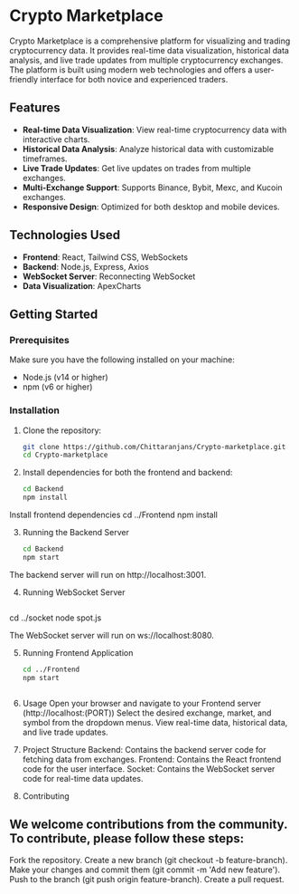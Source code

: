 # Crypto Marketplace

Crypto Marketplace is a comprehensive platform for visualizing and trading cryptocurrency data. It provides real-time data visualization, historical data analysis, and live trade updates from multiple cryptocurrency exchanges. The platform is built using modern web technologies and offers a user-friendly interface for both novice and experienced traders.

## Features

- **Real-time Data Visualization**: View real-time cryptocurrency data with interactive charts.
- **Historical Data Analysis**: Analyze historical data with customizable timeframes.
- **Live Trade Updates**: Get live updates on trades from multiple exchanges.
- **Multi-Exchange Support**: Supports Binance, Bybit, Mexc, and Kucoin exchanges.
- **Responsive Design**: Optimized for both desktop and mobile devices.

## Technologies Used

- **Frontend**: React, Tailwind CSS, WebSockets
- **Backend**: Node.js, Express, Axios
- **WebSocket Server**: Reconnecting WebSocket
- **Data Visualization**: ApexCharts

## Getting Started

### Prerequisites

Make sure you have the following installed on your machine:

- Node.js (v14 or higher)
- npm (v6 or higher)

### Installation

1. Clone the repository:

   ```bash
   git clone https://github.com/Chittaranjans/Crypto-marketplace.git
   cd Crypto-marketplace

2. Install dependencies for both the frontend and backend:

    ```bash
    cd Backend
    npm install
 Install frontend dependencies
    cd ../Frontend
    npm install

3. Running the Backend Server

   ```bash
   cd Backend
   npm start

The backend server will run on http://localhost:3001.

4. Running WebSocket Server 

    ```bash
  cd ../socket
  node spot.js

The WebSocket server will run on ws://localhost:8080.

5. Running Frontend Application

   ```bash
   cd ../Frontend
   npm start



6. Usage
Open your browser and navigate to your Frontend server (http://localhost:(PORT))
Select the desired exchange, market, and symbol from the dropdown menus.
View real-time data, historical data, and live trade updates.

7. Project Structure
Backend: Contains the backend server code for fetching data from exchanges.
Frontend: Contains the React frontend code for the user interface.
Socket: Contains the WebSocket server code for real-time data updates.

8. Contributing
## We welcome contributions from the community. To contribute, please follow these steps:

 Fork the repository.
 Create a new branch (git checkout -b feature-branch).
 Make your changes and commit them (git commit -m 'Add new feature').
 Push to the branch (git push origin feature-branch).
 Create a pull request.
